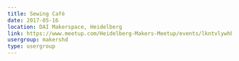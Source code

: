 ```yaml
---
title: Sewing Café
date: 2017-05-16
location: DAI Makerspace, Heidelberg
link: https://www.meetup.com/Heidelberg-Makers-Meetup/events/lkntvlywhbvb/
usergroup: makershd
type: usergroup
---
```

